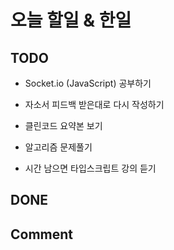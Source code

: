 # 오늘 할일 & 한일

## TODO

- Socket.io (JavaScript) 공부하기

- 자소서 피드백 받은대로 다시 작성하기

- 클린코드 요약본 보기

- 알고리즘 문제풀기

- 시간 남으면 타입스크립트 강의 듣기

## DONE

## Comment
